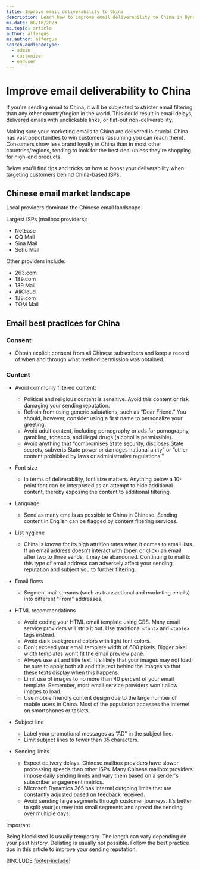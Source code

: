 ```yaml
---
title: Improve email deliverability to China
description: Learn how to improve email deliverability to China in Dynamics 365 Customer Insights - Journeys.
ms.date: 08/18/2023
ms.topic: article
author: alfergus
ms.author: alfergus
search.audienceType: 
  - admin
  - customizer
  - enduser
---
```


# Improve email deliverability to China

If you're sending email to China, it will be subjected to stricter email filtering than any other country/region in the world. This could result in email delays, delivered emails with unclickable links, or flat-out non-deliverability.

Making sure your marketing emails to China are delivered is crucial. China has vast opportunities to win customers (assuming you can reach them). Consumers show less brand loyalty in China than in most other countries/regions, tending to look for the best deal unless they're shopping for high-end products.

Below you'll find tips and tricks on how to boost your deliverability when targeting customers behind China-based ISPs.

## Chinese email market landscape

Local providers dominate the Chinese email landscape.

Largest ISPs (mailbox providers):

- NetEase
- QQ Mail
- Sina Mail
- Sohu Mail

Other providers include:

- 263.com
- 189.com
- 139 Mail
- AliCloud
- 188.com
- TOM Mail

## Email best practices for China

### Consent

- Obtain explicit consent from all Chinese subscribers and keep a record of when and through what method permission was obtained.

### Content

- Avoid commonly filtered content:
    - Political and religious content is sensitive. Avoid this content or risk damaging your sending reputation.
    - Refrain from using generic salutations, such as “Dear Friend.” You should, however, consider using a first name to personalize your greeting.
    - Avoid adult content, including pornography or ads for pornography, gambling, tobacco, and illegal drugs (alcohol is permissible).
    - Avoid anything that “compromises State security, discloses State secrets, subverts State power or damages national unity” or “other content prohibited by laws or administrative regulations.”

- Font size
    - In terms of deliverability, font size matters. Anything below a 10-point font can be interpreted as an attempt to hide additional content, thereby exposing the content to additional filtering.

- Language
    - Send as many emails as possible to China in Chinese. Sending content in English can be flagged by content filtering services.

- List hygiene
    - China is known for its high attrition rates when it comes to email lists. If an email address doesn't interact with (open or click) an email after two to three sends, it may be abandoned. Continuing to mail to this type of email address can adversely affect your sending reputation and subject you to further filtering.

- Email flows
    - Segment mail streams (such as transactional and marketing emails) into different "From" addresses.

- HTML recommendations
    - Avoid coding your HTML email template using CSS. Many email service providers will strip it out. Use traditional `<font>` and `<table>` tags instead.
    - Avoid dark background colors with light font colors.
    - Don't exceed your email template width of 600 pixels. Bigger pixel width templates won't fit the email preview pane.
    - Always use alt and title text. It's likely that your images may not load; be sure to apply both alt and title text behind the images so that these texts display when this happens.
    - Limit use of images to no more than 40 percent of your email template. Remember, most email service providers won't allow images to load.
    - Use mobile friendly content design due to the large number of mobile users in China. Most of the population accesses the internet on smartphones or tablets.

- Subject line
    - Label your promotional messages as “AD” in the subject line.
    - Limit subject lines to fewer than 35 characters.

- Sending limits
    - Expect delivery delays. Chinese mailbox providers have slower processing speeds than other ISPs. Many Chinese mailbox providers impose daily sending limits and vary them based on a sender's subscriber engagement metrics.
    - Microsoft Dynamics 365 has internal outgoing limits that are constantly adjusted based on feedback received.
    - Avoid sending large segments through customer journeys. It’s  better to split your journey into small segments and spread the sending over multiple days.

> [!IMPORTANT]
> Being blocklisted is usually temporary. The length can vary depending on your past history. Delisting is usually not possible. Follow the best practice tips in this article to improve your sending reputation.

[!INCLUDE [footer-include](./includes/footer-banner.md)]
